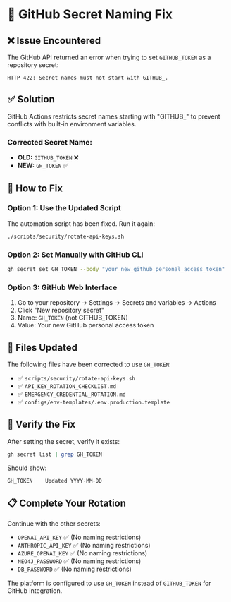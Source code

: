 # 🔧 GitHub Secret Naming Fix

## ❌ Issue Encountered
The GitHub API returned an error when trying to set `GITHUB_TOKEN` as a repository secret:

```
HTTP 422: Secret names must not start with GITHUB_.
```

## ✅ Solution
GitHub Actions restricts secret names starting with "GITHUB_" to prevent conflicts with built-in environment variables.

### **Corrected Secret Name:**
- **OLD:** `GITHUB_TOKEN` ❌
- **NEW:** `GH_TOKEN` ✅

## 🔧 How to Fix

### **Option 1: Use the Updated Script**
The automation script has been fixed. Run it again:
```bash
./scripts/security/rotate-api-keys.sh
```

### **Option 2: Set Manually with GitHub CLI**
```bash
gh secret set GH_TOKEN --body "your_new_github_personal_access_token"
```

### **Option 3: GitHub Web Interface**
1. Go to your repository → Settings → Secrets and variables → Actions
2. Click "New repository secret"
3. Name: `GH_TOKEN` (not GITHUB_TOKEN)
4. Value: Your new GitHub personal access token

## 📝 Files Updated
The following files have been corrected to use `GH_TOKEN`:
- ✅ `scripts/security/rotate-api-keys.sh`
- ✅ `API_KEY_ROTATION_CHECKLIST.md`
- ✅ `EMERGENCY_CREDENTIAL_ROTATION.md`
- ✅ `configs/env-templates/.env.production.template`

## 🧪 Verify the Fix
After setting the secret, verify it exists:
```bash
gh secret list | grep GH_TOKEN
```

Should show:
```
GH_TOKEN    Updated YYYY-MM-DD
```

## 📋 Complete Your Rotation
Continue with the other secrets:
- `OPENAI_API_KEY` ✅ (No naming restrictions)
- `ANTHROPIC_API_KEY` ✅ (No naming restrictions)
- `AZURE_OPENAI_KEY` ✅ (No naming restrictions)
- `NEO4J_PASSWORD` ✅ (No naming restrictions)
- `DB_PASSWORD` ✅ (No naming restrictions)

The platform is configured to use `GH_TOKEN` instead of `GITHUB_TOKEN` for GitHub integration.